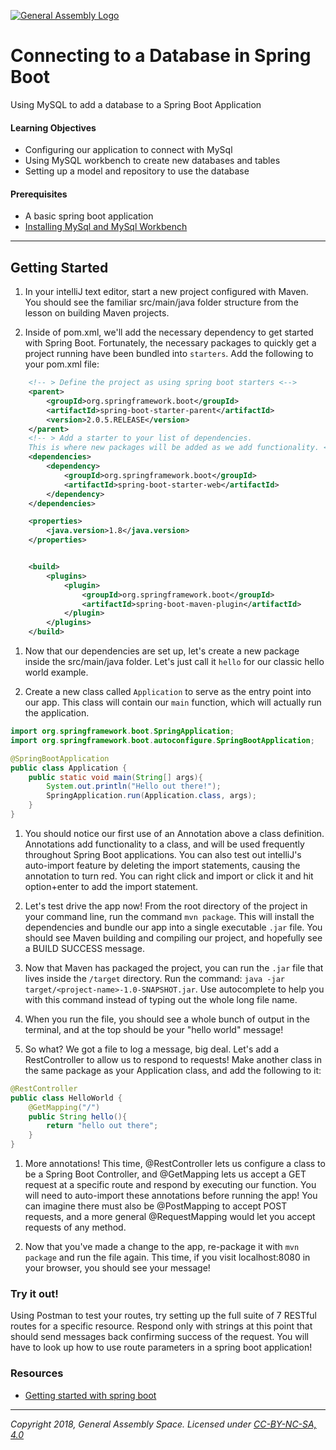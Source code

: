 [![General Assembly Logo](https://camo.githubusercontent.com/1a91b05b8f4d44b5bbfb83abac2b0996d8e26c92/687474703a2f2f692e696d6775722e636f6d2f6b6538555354712e706e67)](https://generalassemb.ly)

# Connecting to a Database in Spring Boot

Using MySQL to add a database to a Spring Boot Application

#### Learning Objectives

- Configuring our application to connect with MySql
- Using MySQL workbench to create new databases and tables
- Setting up a model and repository to use the database

#### Prerequisites

- A basic spring boot application
- [Installing MySql and MySql Workbench](./Installing-MySql-Workbench)

---

## Getting Started

1. In your intelliJ text editor, start a new project configured with Maven. You should see the familiar src/main/java folder structure from the lesson on building Maven projects.

1. Inside of pom.xml, we'll add the necessary dependency to get started with Spring Boot. Fortunately, the necessary packages to quickly get a project running have been bundled into `starters`. Add the following to your pom.xml file:
```xml
    <!-- > Define the project as using spring boot starters <-->
    <parent>
        <groupId>org.springframework.boot</groupId>
        <artifactId>spring-boot-starter-parent</artifactId>
        <version>2.0.5.RELEASE</version>
    </parent>
    <!-- > Add a starter to your list of dependencies. 
    This is where new packages will be added as we add functionality. <-->
    <dependencies>
        <dependency>
            <groupId>org.springframework.boot</groupId>
            <artifactId>spring-boot-starter-web</artifactId>
        </dependency>
    </dependencies>

    <properties>
        <java.version>1.8</java.version>
    </properties>


    <build>
        <plugins>
            <plugin>
                <groupId>org.springframework.boot</groupId>
                <artifactId>spring-boot-maven-plugin</artifactId>
            </plugin>
        </plugins>
    </build>
```

1. Now that our dependencies are set up, let's create a new package inside the src/main/java folder. Let's just call it `hello` for our classic hello world example.

1. Create a new class called `Application` to serve as the entry point into our app. This class will contain our `main` function, which will actually run the application. 

``` java
import org.springframework.boot.SpringApplication;
import org.springframework.boot.autoconfigure.SpringBootApplication;

@SpringBootApplication
public class Application {
    public static void main(String[] args){
        System.out.println("Hello out there!");
        SpringApplication.run(Application.class, args);
    }
}
```

1. You should notice our first use of an Annotation above a class definition. Annotations add functionality to a class, and will be used frequently throughout Spring Boot applications. You can also test out intelliJ's auto-import feature by deleting the import statements, causing the annotation to turn red. You can right click and import or click it and hit option+enter to add the import statement.

1. Let's test drive the app now! From the root directory of the project in your command line, run the command `mvn package`. This will install the dependencies and bundle our app into a single executable `.jar` file. You should see Maven building and compiling our project, and hopefully see a BUILD SUCCESS message.

1. Now that Maven has packaged the project, you can run the `.jar` file that lives inside the `/target` directory. Run the command: `java -jar target/<project-name>-1.0-SNAPSHOT.jar`. Use autocomplete to help you with this command instead of typing out the whole long file name.

1. When you run the file, you should see a whole bunch of output in the terminal, and at the top should be your "hello world" message!

1. So what? We got a file to log a message, big deal. Let's add a RestController to allow us to respond to requests! Make another class in the same package as your Application class, and add the following to it:
```java
@RestController
public class HelloWorld {
    @GetMapping("/")
    public String hello(){
        return "hello out there";
    }
}
```

1. More annotations! This time, @RestController lets us configure a class to be a Spring Boot Controller, and @GetMapping lets us accept a GET request at a specific route and respond by executing our function. You will need to auto-import these annotations before running the app! You can imagine there must also be @PostMapping to accept POST requests, and a more general @RequestMapping would let you accept requests of any method. 

1. Now that you've made a change to the app, re-package it with `mvn package` and run the file again. This time, if you visit localhost:8080 in your browser, you should see your message!

### Try it out!

Using Postman to test your routes, try setting up the full suite of 7 RESTful routes for a specific resource. Respond only with strings at this point that should send messages back confirming success of the request. You will have to look up how to use route parameters in a spring boot application!


### Resources

- [Getting started with spring boot](https://spring.io/guides/gs/spring-boot/)

---

*Copyright 2018, General Assembly Space. Licensed under [CC-BY-NC-SA, 4.0](https://creativecommons.org/licenses/by-nc-sa/4.0/)*